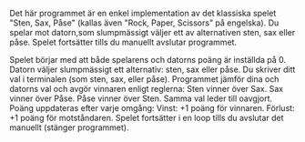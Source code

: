 Det här programmet är en enkel implementation av det klassiska spelet "Sten, Sax, Påse"
(kallas även "Rock, Paper, Scissors" på engelska). Du spelar mot datorn,som slumpmässigt 
väljer ett av alternativen sten, sax eller påse. Spelet fortsätter tills du manuellt
avslutar programmet.

Spelet börjar med att både spelarens och datorns poäng är inställda på 0.
Datorn väljer slumpmässigt ett alternativ: sten, sax eller påse.
Du skriver ditt val i terminalen (som sten, sax, eller påse).
Programmet jämför dina och datorns val och avgör vinnaren enligt reglerna:
  Sten vinner över Sax.
  Sax vinner över Påse.
  Påse vinner över Sten.
  Samma val leder till oavgjort.
Poäng uppdateras efter varje omgång:
   Vinst: +1 poäng för vinnaren.
   Förlust: +1 poäng för motståndaren.
Spelet fortsätter i en loop tills du avslutar det manuellt (stänger programmet).
